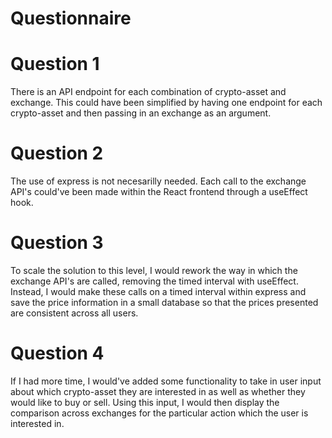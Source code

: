 # Questionnaire 

# Question 1

There is an API endpoint for each combination of crypto-asset and exchange. This
could have been simplified by having one endpoint for each crypto-asset and then 
passing in an exchange as an argument. 

# Question 2 

The use of express is not necesarilly needed. Each call to the exchange API's 
could've been made within the React frontend through a useEffect hook. 

# Question 3

To scale the solution to this level, I would rework the way in which the exchange 
API's are called, removing the timed interval with useEffect. Instead, I would 
make these calls on a timed interval within express and save the price information 
in a small database so that the prices presented are consistent across all users.  

# Question 4

If I had more time, I would've added some functionality to take in user input about 
which crypto-asset they are interested in as well as whether they would like to buy
or sell. Using this input, I would then display the comparison across exchanges for 
the particular action which the user is interested in. 

